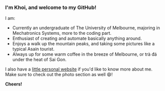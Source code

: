 ### I'm Khoi, and welcome to my GitHub!

<!--
**tuankhoin/tuankhoin** is a ✨ _special_ ✨ repository because its `README.md` (this file) appears on your GitHub profile.

Here are some ideas to get you started:

- 🔭 I’m currently working on ...
- 🌱 I’m currently learning ...
- 👯 I’m looking to collaborate on ...
- 🤔 I’m looking for help with ...
- 💬 Ask me about ...
- 📫 How to reach me: ...
- 😄 Pronouns: ...
- ⚡ Fun fact: ...
-->

I am:
* Currently an undergraduate of The University of Melbourne, majoring in Mechatronics Systems, more to the coding part. 
* Enthusiast of creating and automate basically anything around. 
* Enjoys a walk up the mountain peaks, and taking some pictures like a typical Asain tourist.
* Always up for some warm coffee in the breeze of Melbourne, or trà đá under the heat of Sai Gon.

I also have a [little personal website](https://tkhoinguyen.netlify.app/) if you'd like to know more about me. Make sure to check out the photo section as well 😄!

**Cheers!**
